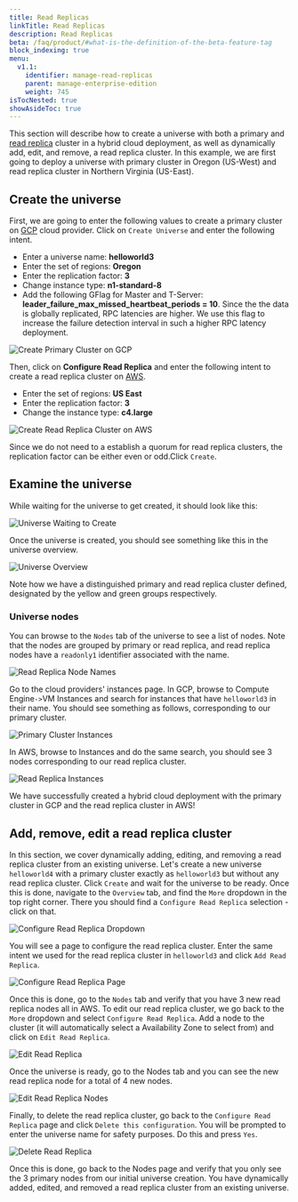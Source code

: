 ```yaml
---
title: Read Replicas
linkTitle: Read Replicas
description: Read Replicas
beta: /faq/product/#what-is-the-definition-of-the-beta-feature-tag
block_indexing: true
menu:
  v1.1:
    identifier: manage-read-replicas
    parent: manage-enterprise-edition
    weight: 745
isTocNested: true
showAsideToc: true
---
```


This section will describe how to create a universe with both a primary and [read replica](../../../architecture/concepts/replication/#read-only-replicas) cluster in a hybrid cloud deployment, as well as dynamically add, edit, and remove, a read replica cluster. In this example, we are first going to deploy a universe with primary cluster in Oregon (US-West) and read replica cluster in Northern Virginia (US-East).

## Create the universe

First, we are going to enter the following values to create a primary cluster on [GCP](../../../deploy/enterprise-edition/configure-cloud-providers/#configure-gcp) cloud provider. Click on `Create Universe` and enter the following intent. 

- Enter a universe name: **helloworld3**
- Enter the set of regions: **Oregon**
- Enter the replication factor: **3**
- Change instance type: **n1-standard-8**
- Add the following GFlag for Master and T-Server: **leader_failure_max_missed_heartbeat_periods = 10**. Since the the data is globally replicated, RPC latencies are higher. We use this flag to increase the failure detection interval in such a higher RPC latency deployment.

![Create Primary Cluster on GCP](/images/ee/primary-cluster-creation.png)

Then, click on **Configure Read Replica** and enter the following intent to create a read replica
cluster on [AWS](../../../deploy/enterprise-edition/configure-cloud-providers/#configure-aws). 

- Enter the set of regions: **US East**
- Enter the replication factor: **3**
- Change the instance type: **c4.large**

![Create Read Replica Cluster on AWS](/images/ee/read-replica-creation.png)

Since we do not need to a establish a quorum for read replica clusters, the replication factor can be
either even or odd.Click `Create`.

## Examine the universe

While waiting for the universe to get created, it should look like this:

![Universe Waiting to Create](/images/ee/universe-waiting.png)

Once the universe is created, you should see something like this in the universe overview.

![Universe Overview](/images/ee/universe-overview.png)

Note how we have a distinguished primary and read replica cluster defined, designated by the yellow and green groups respectively. 

### Universe nodes

You can browse to the `Nodes` tab of the universe to see a list of nodes. Note that the nodes are grouped by primary or read replica, and read replica nodes have a `readonly1` identifier associated with the name.

![Read Replica Node Names](/images/ee/read-replica-node-names.png)

Go to the cloud providers' instances page. In GCP, browse to Compute Engine` -> `VM Instances and search for instances that have `helloworld3` in their name. You should see something as follows, corresponding to our primary cluster.

![Primary Cluster Instances](/images/ee/gcp-node-list.png)

In AWS, browse to Instances and do the same search, you should see 3 nodes corresponding to our read
replica cluster.

![Read Replica Instances](/images/ee/aws-node-list.png)

We have successfully created a hybrid cloud deployment with the primary cluster in GCP
and the read replica cluster in AWS!

## Add, remove, edit a read replica cluster

In this section, we cover dynamically adding, editing, and removing a read replica cluster from an
existing universe. Let's create a new universe `helloworld4` with a primary cluster exactly as `helloworld3` but without any
read replica cluster. Click `Create` and wait for the universe to be ready. Once this is done,
navigate to the `Overview` tab, and find the `More` dropdown in the top right corner. There you should
find a `Configure Read Replica` selection - click on that.

![Configure Read Replica Dropdown](/images/ee/configure-read-replica-dropdown.png)

You will see a page to configure the read replica cluster. Enter the same intent we used for the
read replica cluster in `helloworld3` and click `Add Read Replica`.

![Configure Read Replica Page](/images/ee/configure-read-replica-page.png)

Once this is done, go to the `Nodes` tab and verify that you have 3 new read replica nodes all in AWS.
To edit our read replica cluster, we go back to the `More` dropdown and select `Configure Read Replica`. Add a
node to the cluster (it will automatically select a Availability Zone to select from) and click on
`Edit Read Replica`.

![Edit Read Replica](/images/ee/edit-read-replica.png)

Once the universe is ready, go to the Nodes tab and you can see the new read replica node for a
total of 4 new nodes.

![Edit Read Replica Nodes](/images/ee/add-rr-4-nodes.png)

Finally, to delete the read replica cluster, go back to the `Configure Read Replica` page and click `Delete
this configuration`. You will be prompted to enter the universe name for safety purposes. Do this and
press `Yes`.

![Delete Read Replica](/images/ee/configure-read-replica-delete.png)

Once this is done, go back to the Nodes page and verify that you only see the 3 primary nodes from
our initial universe creation. You have dynamically added, edited, and removed a read replica
cluster from an existing universe.

